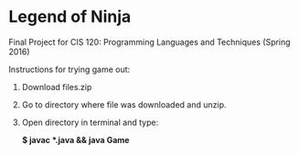 <h1>Legend of Ninja</h1>

Final Project for CIS 120: Programming Languages and Techniques (Spring 2016)

Instructions for trying game out:

1. Download files.zip

2. Go to directory where file was downloaded and unzip.

3. Open directory in terminal and type:

   <b>$ javac *.java && java Game</b>
